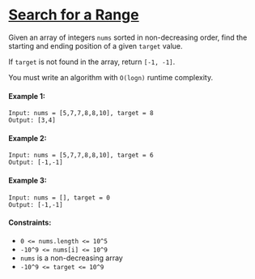 # [Search for a Range](https://leetcode.com/explore/interview/card/top-interview-questions-medium/110/sorting-and-searching/802/)
Given an array of integers `nums` sorted in non-decreasing order, find the starting and ending position of a given `target` value.  
  
If `target` is not found in the array, return `[-1, -1]`.  
  
You must write an algorithm with `O(logn)` runtime complexity.

#### Example 1:
```
Input: nums = [5,7,7,8,8,10], target = 8
Output: [3,4]
```

#### Example 2:
```
Input: nums = [5,7,7,8,8,10], target = 6
Output: [-1,-1]
```

#### Example 3:
```
Input: nums = [], target = 0
Output: [-1,-1]
```

#### Constraints:
- `0 <= nums.length <= 10^5`
- `-10^9 <= nums[i] <= 10^9`
- `nums` is a non-decreasing array
- `-10^9 <= target <= 10^9`

